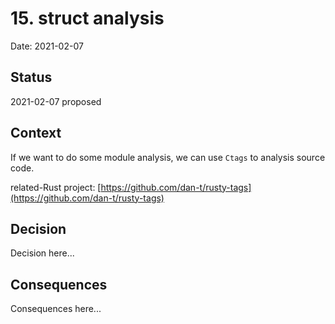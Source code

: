 # 15. struct analysis

Date: 2021-02-07

## Status

2021-02-07 proposed

## Context

If we want to do some module analysis, we can use `Ctags` to analysis source code.

related-Rust project: [https://github.com/dan-t/rusty-tags](https://github.com/dan-t/rusty-tags)  

## Decision

Decision here...

## Consequences

Consequences here...
